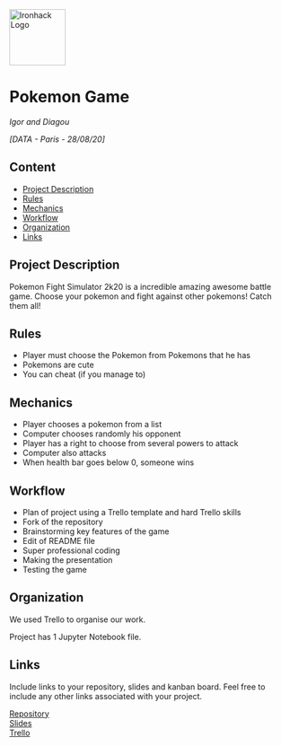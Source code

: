 <img src="https://bit.ly/2VnXWr2" alt="Ironhack Logo" width="100"/>

# Pokemon Game
*Igor and Diagou*

*[DATA - Paris - 28/08/20]*

## Content
- [Project Description](#project-description)
- [Rules](#rules)
- [Mechanics](#mechanics)
- [Workflow](#workflow)
- [Organization](#organization)
- [Links](#links)

## Project Description
Pokemon Fight Simulator 2k20 is a incredible amazing awesome battle game.
Choose your pokemon and fight against other pokemons! 
Catch them all!

## Rules
- Player must choose the Pokemon from Pokemons that he has
- Pokemons are cute
- You can cheat (if you manage to)

## Mechanics
- Player chooses a pokemon from a list
- Computer chooses randomly his opponent
- Player has a right to choose from several powers to attack
- Computer also attacks
- When health bar goes below 0, someone wins

## Workflow

- Plan of project using a Trello template and hard Trello skills
- Fork of the repository 
- Brainstorming key features of the game
- Edit of README file
- Super professional coding
- Making the presentation
- Testing the game

## Organization

We used Trello to organise our work.

Project has 1 Jupyter Notebook file.

## Links
Include links to your repository, slides and kanban board. Feel free to include any other links associated with your project.

[Repository](https://github.com/Diagb/Pokemon_game)  
[Slides](https://docs.google.com/presentation/d/1ppO94SJxDZrlrl0kPnQb90KPhFIm9nHzv5RzE7yBLOE/edit?usp=sharing)  
[Trello](https://trello.com/b/scrP4Ufk/project1-pokemon-game)
